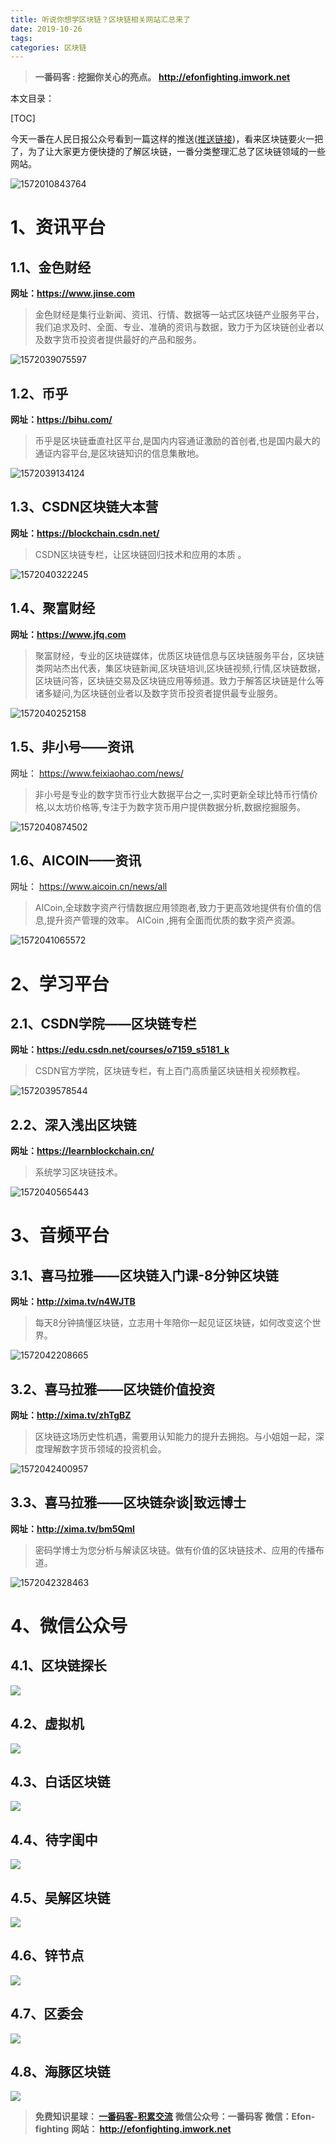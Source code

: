 ```yaml
---
title: 听说你想学区块链？区块链相关网站汇总来了
date: 2019-10-26
tags: 
categories: 区块链
---
```


> **一番码客 : 挖掘你关心的亮点。**
> **http://efonfighting.imwork.net**

本文目录：

[TOC]

今天一番在人民日报公众号看到一篇这样的推送([推送链接](https://mp.weixin.qq.com/s/fTqleybScxxoE_aXnigk8g))，看来区块链要火一把了，为了让大家更方便快捷的了解区块链，一番分类整理汇总了区块链领域的一些网站。

![1572010843764](2019-10-26-听说你想学区块链？区块链相关网站汇总来了/01.jpg)

<!--more-->

# 1、资讯平台

## 1.1、金色财经

**网址：https://www.jinse.com**

> 金色财经是集行业新闻、资讯、行情、数据等一站式区块链产业服务平台，我们追求及时、全面、专业、准确的资讯与数据，致力于为区块链创业者以及数字货币投资者提供最好的产品和服务。

![1572039075597](2019-10-26-听说你想学区块链？区块链相关网站汇总来了/02.jpg)

## 1.2、币乎

**网址：https://bihu.com/**

>  币乎是区块链垂直社区平台,是国内内容通证激励的首创者,也是国内最大的通证内容平台,是区块链知识的信息集散地。

![1572039134124](2019-10-26-听说你想学区块链？区块链相关网站汇总来了/03.jpg)

## 1.3、CSDN区块链大本营

**网址：https://blockchain.csdn.net/**

>  CSDN区块链专栏，让区块链回归技术和应用的本质 。

![1572040322245](2019-10-26-听说你想学区块链？区块链相关网站汇总来了/06.jpg)

## 1.4、聚富财经

**网址：https://www.jfq.com**

> 聚富财经，专业的区块链媒体，优质区块链信息与区块链服务平台，区块链类网站杰出代表，集区块链新闻,区块链培训,区块链视频,行情,区块链数据，区块链问答，区块链交易及区块链应用等频道。致力于解答区块链是什么等诸多疑问,为区块链创业者以及数字货币投资者提供最专业服务。

![1572040252158](2019-10-26-听说你想学区块链？区块链相关网站汇总来了/05.jpg)

## 1.5、非小号——资讯

网址： https://www.feixiaohao.com/news/ 

>  非小号是专业的数字货币行业大数据平台之一,实时更新全球比特币行情价格,以太坊价格等,专注于为数字货币用户提供数据分析,数据挖掘服务。 

![1572040874502](2019-10-26-听说你想学区块链？区块链相关网站汇总来了/08.jpg)

## 1.6、AICOIN——资讯

网址： https://www.aicoin.cn/news/all 

>  AICoin,全球数字资产行情数据应用领跑者,致力于更高效地提供有价值的信息,提升资产管理的效率。 AICoin ,拥有全面而优质的数字资产资源。

![1572041065572](2019-10-26-听说你想学区块链？区块链相关网站汇总来了/09.jpg)



# 2、学习平台

## 2.1、CSDN学院——区块链专栏

**网址：https://edu.csdn.net/courses/o7159_s5181_k**

> CSDN官方学院，区块链专栏，有上百门高质量区块链相关视频教程。

![1572039578544](2019-10-26-听说你想学区块链？区块链相关网站汇总来了/04.jpg)



## 2.2、深入浅出区块链

**网址：https://learnblockchain.cn/** 

> 系统学习区块链技术。

![1572040565443](2019-10-26-听说你想学区块链？区块链相关网站汇总来了/07.jpg)



# 3、音频平台

## 3.1、喜马拉雅——区块链入门课-8分钟区块链

**网址：http://xima.tv/n4WJTB** 

>  每天8分钟搞懂区块链，立志用十年陪你一起见证区块链，如何改变这个世界。 

![1572042208665](2019-10-26-听说你想学区块链？区块链相关网站汇总来了/10.jpg)

## 3.2、喜马拉雅——区块链价值投资

**网址：http://xima.tv/zhTgBZ**

> 区块链这场历史性机遇，需要用认知能力的提升去拥抱。与小姐姐一起，深度理解数字货币领域的投资机会。

![1572042400957](2019-10-26-听说你想学区块链？区块链相关网站汇总来了/12.jpg)

## 3.3、喜马拉雅——区块链杂谈|致远博士

**网址：http://xima.tv/bm5Qml**

>  密码学博士为您分析与解读区块链。做有价值的区块链技术、应用的传播布道。 

![1572042328463](2019-10-26-听说你想学区块链？区块链相关网站汇总来了/11.jpg)

# 4、微信公众号

## 4.1、区块链探长

![](2019-10-26-听说你想学区块链？区块链相关网站汇总来了/13.png)

## 4.2、虚拟机

![](2019-10-26-听说你想学区块链？区块链相关网站汇总来了/14.png)

## 4.3、白话区块链

![](2019-10-26-听说你想学区块链？区块链相关网站汇总来了/15.png)

## 4.4、待字闺中

![](2019-10-26-听说你想学区块链？区块链相关网站汇总来了/16.png)

## 4.5、吴解区块链

![](2019-10-26-听说你想学区块链？区块链相关网站汇总来了/17.png)

## 4.6、锌节点

![](2019-10-26-听说你想学区块链？区块链相关网站汇总来了/18.png)

## 4.7、区委会

![](2019-10-26-听说你想学区块链？区块链相关网站汇总来了/19.png)

## 4.8、海豚区块链

![](2019-10-26-听说你想学区块链？区块链相关网站汇总来了/20.png)



> **免费知识星球： [一番码客-积累交流]([wwww](https://t.zsxq.com/NRVBURr))**
> **微信公众号：一番码客**
> **微信：Efon-fighting**
> **网站： http://efonfighting.imwork.net**